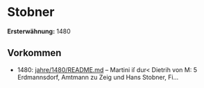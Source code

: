 # Stobner

**Ersterwähnung:** 1480

## Vorkommen
- 1480: [jahre/1480/README.md](../jahre/1480/README.md) – Martini iſ dur< Dietrih von
M: 5 Erdmannsdorf, Amtmann zu Zeig und Hans Stobner,
Fi...
